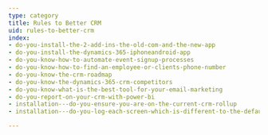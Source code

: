 ```yaml
---
type: category
title: Rules to Better CRM
uid: rules-to-better-crm
index:
- do-you-install-the-2-add-ins-the-old-com-and-the-new-app
- do-you-install-the-dynamics-365-iphoneandroid-app
- do-you-know-how-to-automate-event-signup-processes
- do-you-know-how-to-find-an-employee-or-clients-phone-number
- do-you-know-the-crm-roadmap
- do-you-know-the-dynamics-365-crm-competitors
- do-you-know-what-is-the-best-tool-for-your-email-marketing
- do-you-report-on-your-crm-with-power-bi
- installation---do-you-ensure-you-are-on-the-current-crm-rollup
- installation---do-you-log-each-screen-which-is-different-to-the-default

---
```

<p>​​​​​<br></p>


